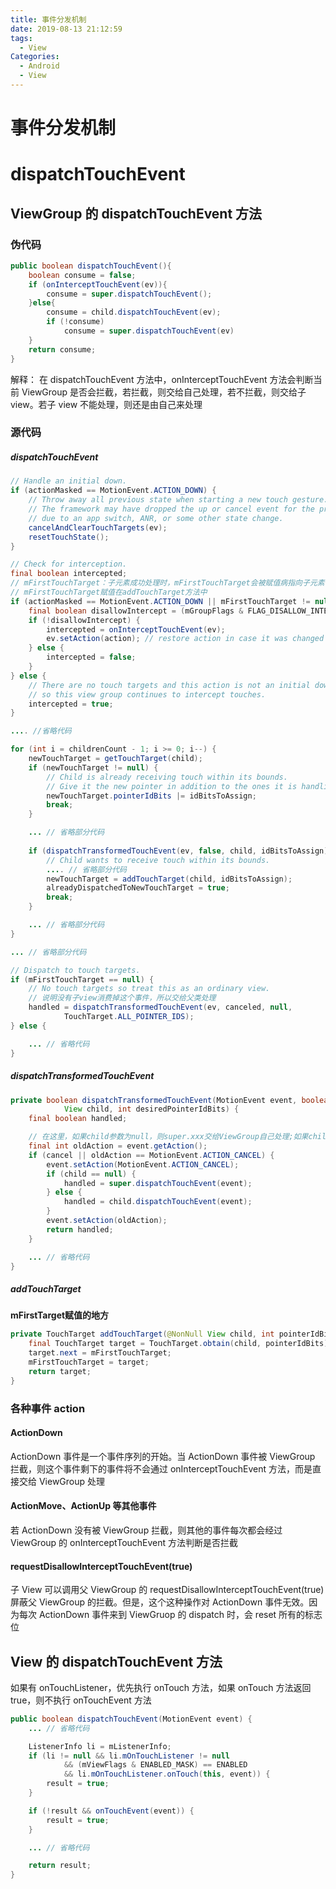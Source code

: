 ```yaml
---
title: 事件分发机制
date: 2019-08-13 21:12:59
tags:
  - View
Categories:
  - Android
  - View
---
```


# 事件分发机制

# dispatchTouchEvent

## ViewGroup 的 dispatchTouchEvent 方法

### 伪代码

```java
public boolean dispatchTouchEvent(){
    boolean consume = false;
    if (onInterceptTouchEvent(ev)){
        consume = super.dispatchTouchEvent();
    }else{
        consume = child.dispatchTouchEvent(ev);
        if (!consume)
            consume = super.dispatchTouchEvent(ev)
    }
    return consume;
}
```

解释：
在 dispatchTouchEvent 方法中，onInterceptTouchEvent 方法会判断当前 ViewGroup 是否会拦截，若拦截，则交给自己处理，若不拦截，则交给子 view。若子 view 不能处理，则还是由自己来处理

### 源代码

##### dispatchTouchEvent

```java
// Handle an initial down.
if (actionMasked == MotionEvent.ACTION_DOWN) {
    // Throw away all previous state when starting a new touch gesture.
    // The framework may have dropped the up or cancel event for the previous gesture
    // due to an app switch, ANR, or some other state change.
    cancelAndClearTouchTargets(ev);
    resetTouchState();
}

// Check for interception.
final boolean intercepted;
// mFirstTouchTarget：子元素成功处理时，mFirstTouchTarget会被赋值病指向子元素
// mFirstTouchTarget赋值在addTouchTarget方法中
if (actionMasked == MotionEvent.ACTION_DOWN || mFirstTouchTarget != null) {
    final boolean disallowIntercept = (mGroupFlags & FLAG_DISALLOW_INTERCEPT) != 0;
    if (!disallowIntercept) {
        intercepted = onInterceptTouchEvent(ev);
        ev.setAction(action); // restore action in case it was changed
    } else {
        intercepted = false;
    }
} else {
    // There are no touch targets and this action is not an initial down
    // so this view group continues to intercept touches.
    intercepted = true;
}

.... //省略代码

for (int i = childrenCount - 1; i >= 0; i--) {
    newTouchTarget = getTouchTarget(child);
    if (newTouchTarget != null) {
        // Child is already receiving touch within its bounds.
        // Give it the new pointer in addition to the ones it is handling.
        newTouchTarget.pointerIdBits |= idBitsToAssign;
        break;
    }

    ... // 省略部分代码
    
    if (dispatchTransformedTouchEvent(ev, false, child, idBitsToAssign)) {
        // Child wants to receive touch within its bounds.
        .... // 省略部分代码
        newTouchTarget = addTouchTarget(child, idBitsToAssign);
        alreadyDispatchedToNewTouchTarget = true;
        break;
    }

    ... // 省略部分代码
}

... // 省略部分代码

// Dispatch to touch targets.
if (mFirstTouchTarget == null) {
    // No touch targets so treat this as an ordinary view.
    // 说明没有子view消费掉这个事件，所以交给父类处理
    handled = dispatchTransformedTouchEvent(ev, canceled, null,
            TouchTarget.ALL_POINTER_IDS);
} else {

    ... // 省略代码
}
```

##### dispatchTransformedTouchEvent

```java
private boolean dispatchTransformedTouchEvent(MotionEvent event, boolean cancel,
            View child, int desiredPointerIdBits) {
    final boolean handled;

    // 在这里，如果child参数为null，则super.xxx交给ViewGroup自己处理;如果child不为空,则交给child处理
    final int oldAction = event.getAction();
    if (cancel || oldAction == MotionEvent.ACTION_CANCEL) {
        event.setAction(MotionEvent.ACTION_CANCEL);
        if (child == null) {
            handled = super.dispatchTouchEvent(event);
        } else {
            handled = child.dispatchTouchEvent(event);
        }
        event.setAction(oldAction);
        return handled;
    }

    ... // 省略代码
}
```

##### addTouchTarget

**mFirstTarget赋值的地方**

```java
private TouchTarget addTouchTarget(@NonNull View child, int pointerIdBits) {
    final TouchTarget target = TouchTarget.obtain(child, pointerIdBits);
    target.next = mFirstTouchTarget;
    mFirstTouchTarget = target;
    return target;
}
```

### 各种事件 action

#### ActionDown

ActionDown 事件是一个事件序列的开始。当 ActionDown 事件被 ViewGroup 拦截，则这个事件剩下的事件将不会通过 onInterceptTouchEvent 方法，而是直接交给 ViewGroup 处理

#### ActionMove、ActionUp 等其他事件

若 ActionDown 没有被 ViewGroup 拦截，则其他的事件每次都会经过 ViewGroup 的 onInterceptTouchEvent 方法判断是否拦截

#### requestDisallowInterceptTouchEvent(true)

子 View 可以调用父 ViewGroup 的 requestDisallowInterceptTouchEvent(true)屏蔽父 ViewGroup 的拦截。但是，这个这种操作对 ActionDown 事件无效。因为每次 ActionDown 事件来到 ViewGruop 的 dispatch 时，会 reset 所有的标志位

## View 的 dispatchTouchEvent 方法

如果有 onTouchListener，优先执行 onTouch 方法，如果 onTouch 方法返回 true，则不执行 onTouchEvent 方法

```java
public boolean dispatchTouchEvent(MotionEvent event) {
    ... // 省略代码

    ListenerInfo li = mListenerInfo;
    if (li != null && li.mOnTouchListener != null
            && (mViewFlags & ENABLED_MASK) == ENABLED
            && li.mOnTouchListener.onTouch(this, event)) {
        result = true;
    }

    if (!result && onTouchEvent(event)) {
        result = true;
    }

    ... // 省略代码

    return result;
}
```
